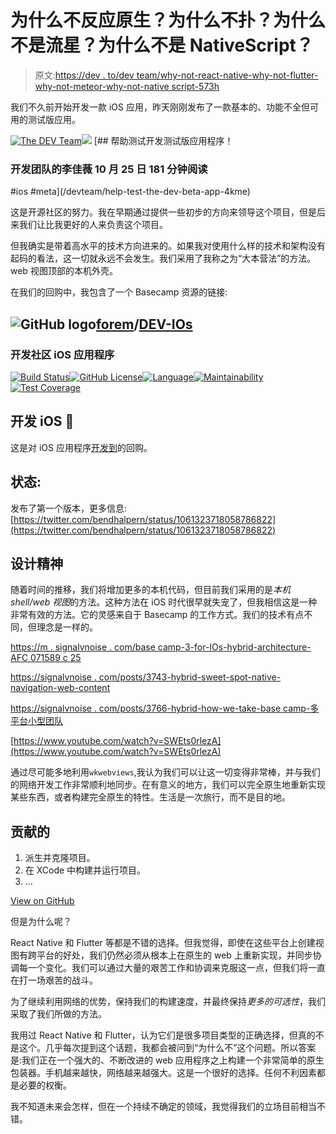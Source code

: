 # 为什么不反应原生？为什么不扑？为什么不是流星？为什么不是 NativeScript？

> 原文:[https://dev . to/dev team/why-not-react-native-why-not-flutter-why-not-meteor-why-not-native script-573h](https://dev.to/devteam/why-not-react-native-why-not-flutter-why-not-meteor-why-not-nativescript-573h)

我们不久前开始开发一款 iOS 应用，昨天刚刚发布了一款基本的、功能不全但可用的测试版应用。

[![The DEV Team](../Images/6b3a9c79aeecf790d5144f3fe1881f50.png)![](../Images/15e6599da1ea8b6f92e1b678e9347b2c.png)](/devteam) [## 帮助测试开发测试版应用程序！

### 开发团队的李佳薇 10 月 25 日 181 分钟阅读

#ios #meta](/devteam/help-test-the-dev-beta-app-4kme)

这是开源社区的努力。我在早期通过提供一些初步的方向来领导这个项目，但是后来我们让比我更好的人来负责这个项目。

但我确实是带着高水平的技术方向进来的。如果我对使用什么样的技术和架构没有起码的看法，这一切就永远不会发生。我们采用了我称之为“大本营法”的方法。web 视图顶部的本机外壳。

在我们的回购中，我包含了一个 Basecamp 资源的链接:

## ![GitHub logo](../Images/75095a8afc1e0f207cda715962e75c8d.png)[forem](https://github.com/forem)/[DEV-IOs](https://github.com/forem/DEV-ios)

### 开发社区 iOS 应用程序

<article class="markdown-body entry-content container-lg" itemprop="text">

[![Build Status](../Images/6dfcb486a52bd1b00a44be51502c12b3.png)](https://travis-ci.com/thepracticaldev/DEV-ios)[![GitHub License](../Images/0e96cc87ff2986e2d83874faceda1e97.png)](https://github.com/thepracticaldev/DEV-ios/blob/master/LICENSE)[![Language](../Images/a8ac7a556d99728dc99a818bd67917dd.png)](https://developer.apple.com/swift)[![Maintainability](../Images/8df03de5ddee5a39feabf717dc97de18.png)](https://codeclimate.com/github/thepracticaldev/DEV-ios/maintainability)[![Test Coverage](../Images/a6f10b19fa167c97acb9733714c3cd50.png)](https://codeclimate.com/github/thepracticaldev/DEV-ios/test_coverage)

# 开发 iOS <g-emoji class="g-emoji" alias="sparkling_heart" fallback-src="https://github.githubassets.com/images/icons/emoji/unicode/1f496.png">💖</g-emoji>

这是对 iOS 应用程序[开发到](https://dev.to)的回购。

# 状态:

发布了第一个版本，更多信息:[https://twitter.com/bendhalpern/status/1061323718058786822](https://twitter.com/bendhalpern/status/1061323718058786822)

# 设计精神

随着时间的推移，我们将增加更多的本机代码，但目前我们采用的是*本机 shell/web 视图*的方法。这种方法在 iOS 时代很早就失宠了，但我相信这是一种非常有效的方法。它的灵感来自于 Basecamp 的工作方式。我们的技术有点不同，但理念是一样的。

[https://m . signalvnoise . com/base camp-3-for-IOs-hybrid-architecture-AFC 071589 c 25](https://m.signalvnoise.com/basecamp-3-for-ios-hybrid-architecture-afc071589c25)

[https://signalvnoise . com/posts/3743-hybrid-sweet-spot-native-navigation-web-content](https://signalvnoise.com/posts/3743-hybrid-sweet-spot-native-navigation-web-content)

[https://signalvnoise . com/posts/3766-hybrid-how-we-take-base camp-多平台小型团队](https://signalvnoise.com/posts/3766-hybrid-how-we-took-basecamp-multi-platform-with-a-tiny-team)

[https://www.youtube.com/watch?v=SWEts0rlezA](https://www.youtube.com/watch?v=SWEts0rlezA)

通过尽可能多地利用`wkwebviews`,我认为我们可以让这一切变得非常棒，并与我们的网络开发工作非常顺利地同步。在有意义的地方，我们可以完全原生地重新实现某些东西，或者构建完全原生的特性。生活是一次旅行，而不是目的地。

# 贡献的

1.  派生并克隆项目。
2.  在 XCode 中构建并运行项目。
3.  …

</article>

[View on GitHub](https://github.com/forem/DEV-ios)

但是为什么呢？

React Native 和 Flutter 等都是不错的选择。但我觉得，即使在这些平台上创建视图有跨平台的好处，我们仍然必须从根本上在原生的 web 上重新实现，并同步协调每一个变化。我们可以通过大量的艰苦工作和协调来克服这一点，但我们将一直在打一场艰苦的战斗。

为了继续利用网络的优势，保持我们的构建速度，并最终保持*更多的可选性*，我们采取了我们所做的方法。

我用过 React Native 和 Flutter，认为它们是很多项目类型的正确选择，但真的不是这个。几乎每次提到这个话题，我都会被问到“为什么不”这个问题。所以答案是:我们正在一个强大的、不断改进的 web 应用程序之上构建一个非常简单的原生包装器。手机越来越快，网络越来越强大。这是一个很好的选择。任何不利因素都是必要的权衡。

我不知道未来会怎样，但在一个持续不确定的领域，我觉得我们的立场目前相当不错。